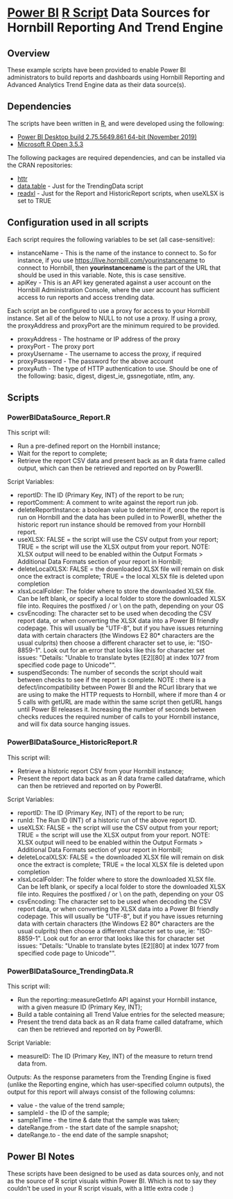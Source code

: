 # [Power BI](https://powerbi.microsoft.com/) [R Script](https://cran.r-project.org/) Data Sources for Hornbill Reporting And Trend Engine

## Overview

These example scripts have been provided to enable Power BI administrators to build reports and dashboards using Hornbill Reporting and Advanced Analytics Trend Engine data as their data source(s).

## Dependencies

The scripts have been written in [R](https://cran.r-project.org/), and were developed using the following:

- [Power BI Desktop build 2.75.5649.861 64-bit (November 2019)](https://powerbi.microsoft.com/)
- [Microsoft R Open 3.5.3](https://mran.microsoft.com/open/)

The following packages are required dependencies, and can be installed via the CRAN repositories:

- [httr](https://cran.r-project.org/web/packages/httr/)
- [data.table](https://cran.r-project.org/web/packages/data.table/) - Just for the TrendingData script
- [readxl](https://cran.r-project.org/web/packages/readxl/) - Just for the Report and HistoricReport scripts, when useXLSX is set to TRUE

## Configuration used in all scripts

Each script requires the following variables to be set (all case-sensitive):

- instanceName - This is the name of the instance to connect to. So for instance, if you use https://live.hornbill.com/yourinstancename to connect to Hornbill, then **yourinstancename** is the part of the URL that should be used in this variable. Note, this is case sensitive.
- apiKey - This is an API key generated against a user account on the Hornbill Administration Console, where the user account has sufficient access to run reports and access trending data.

Each script an be configured to use a proxy for access to your Hornbill instance. Set all of the below to NULL to not use a proxy. If using a proxy, the proxyAddress and proxyPort are the minimum required to be provided.

- proxyAddress - The hostname or IP address of the proxy
- proxyPort - The proxy port
- proxyUsername - The username to access the proxy, if required
- proxyPassword - The password for the above account
- proxyAuth - The type of HTTP authentication to use. Should be one of the following: basic, digest, digest_ie, gssnegotiate, ntlm, any.

## Scripts

### PowerBIDataSource_Report.R

This script will:

- Run a pre-defined report on the Hornbill instance;
- Wait for the report to complete;
- Retrieve the report CSV data and present back as an R data frame called output, which can then be retrieved and reported on by PowerBI.

Script Variables:

- reportID: The ID (Primary Key, INT) of the  report to be run;
- reportComment: A comment to write against the report run job.
- deleteReportInstance: a boolean value to determine if, once the report is run on Hornbill and the data has been pulled in to PowerBI, whether the historic report run instance should be removed from your Hornbill report.
- useXLSX: FALSE = the script will use the CSV output from your report; TRUE = the script will use the XLSX output from your report. NOTE: XLSX output will need to be enabled within the Output Formats > Additional Data Formats section of your report in Hornbill;
- deleteLocalXLSX: FALSE = the downloaded XLSX file will remain on disk once the extract is complete; TRUE = the local XLSX file is deleted upon completion
- xlsxLocalFolder: The folder where to store the downloaded XLSX file. Can be left blank, or specify a local folder to store the downloaded XLSX file into. Requires the postfixed / or \ on the path, depending on your OS
- csvEncoding: The character set to be used when decoding the CSV report data, or when converting the XLSX data into a Power BI friendly codepage. This will usually be "UTF-8", but if you have issues returning data with certain characters (the Windows E2 80* characters are the usual culprits) then choose a different character set to use, ie: "ISO-8859-1". Look out for an error that looks like this for character set issues: "Details: "Unable to translate bytes [E2][80] at index 1077 from specified code page to Unicode"".
- suspendSeconds: The number of seconds the script should wait between checks to see if the report is complete. NOTE : there is a defect/incompatibility between Power BI and the RCurl library that we are using to make the HTTP requests to Hornbill, where if more than 4 or 5 calls with getURL are made within the same script then getURL hangs until Power BI releases it. Increasing the number of seconds between checks reduces the required number of calls to your Hornbill instance, and will fix data source hanging issues.

### PowerBIDataSource_HistoricReport.R

This script will:

- Retrieve a historic report CSV from your Hornbill instance;
- Present the report data back as an R data frame called dataframe, which can then be retrieved and reported on by PowerBI.

Script Variables:

- reportID: The ID (Primary Key, INT) of the  report to be run;
- runId: The Run ID (INT) of a historic run of the above report ID.
- useXLSX: FALSE = the script will use the CSV output from your report; TRUE = the script will use the XLSX output from your report. NOTE: XLSX output will need to be enabled within the Output Formats > Additional Data Formats section of your report in Hornbill;
- deleteLocalXLSX: FALSE = the downloaded XLSX file will remain on disk once the extract is complete; TRUE = the local XLSX file is deleted upon completion
- xlsxLocalFolder: The folder where to store the downloaded XLSX file. Can be left blank, or specify a local folder to store the downloaded XLSX file into. Requires the postfixed / or \ on the path, depending on your OS
- csvEncoding: The character set to be used when decoding the CSV report data, or when converting the XLSX data into a Power BI friendly codepage. This will usually be "UTF-8", but if you have issues returning data with certain characters (the Windows E2 80* characters are the usual culprits) then choose a different character set to use, ie: "ISO-8859-1". Look out for an error that looks like this for character set issues: "Details: "Unable to translate bytes [E2][80] at index 1077 from specified code page to Unicode"".

### PowerBIDataSource_TrendingData.R

This script will:

- Run the reporting::measureGetInfo API  against your Hornbill instance, with a given measure ID (Primary Key, INT);
- Build a table containing all Trend Value entries for the selected measure;
- Present the trend data back as an R data frame called dataframe, which can then be retrieved and reported on by PowerBI.

Script Variable:

- measureID: The ID (Primary Key, INT) of the measure to return trend data from.

Outputs:
As the response parameters from the Trending Engine is fixed (unlike the Reporting engine, which has user-specified column outputs), the output for this report will always consist  of the following columns:

- value - the value of the trend sample;
- sampleId - the ID of the sample;
- sampleTime - the time & date that the sample was taken;
- dateRange.from - the start date of the sample snapshot;
- dateRange.to - the end date of the sample snapshot;

## Power BI Notes

These scripts have been designed to be used as data sources only, and not as the source of R script visuals within Power BI. Which is not to say they couldn't be used in your R script visuals, with a little extra code :)
